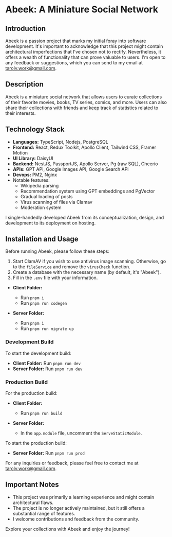 # Abeek: A Miniature Social Network

## Introduction

Abeek is a passion project that marks my initial foray into software development. It's important to acknowledge that this project might contain architectural imperfections that I've chosen not to rectify. Nevertheless, it offers a wealth of functionality that can prove valuable to users. I'm open to any feedback or suggestions, which you can send to my email at tarolv.work@gmail.com.

## Description

Abeek is a miniature social network that allows users to curate collections of their favorite movies, books, TV series, comics, and more. Users can also share their collections with friends and keep track of statistics related to their interests.

## Technology Stack

- **Languages:** TypeScript, Nodejs, PostgreSQL
- **Frontend:** React, Redux Toolkit, Apollo Client, Tailwind CSS, Framer Motion
- **UI Library:** DaisyUI
- **Backend:** NestJS, PassportJS, Apollo Server, Pg (raw SQL), Cheerio
- **APIs:** GPT API, Google Images API, Google Search API
- **Devops:** PM2, Nginx
- Notable features:
  - Wikipedia parsing
  - Recommendation system using GPT embeddings and PgVector
  - Gradual loading of posts
  - Virus scanning of files via Clamav
  - Moderation system

I single-handedly developed Abeek from its conceptualization, design, and development to its deployment on hosting.

## Installation and Usage

Before running Abeek, please follow these steps:

1. Start ClamAV if you wish to use antivirus image scanning. Otherwise, go to the `fileService` and remove the `virusCheck` function.
2. Create a database with the necessary name (by default, it's "Abeek").
3. Fill in the `.env` file with your information.

- **Client Folder:**
  - Run `pnpm i`
  - Run `pnpm run codegen`
  
- **Server Folder:**
  - Run `pnpm i`
  - Run `pnpm run migrate up`

### Development Build

To start the development build:

- **Client Folder:** Run `pnpm run dev`
- **Server Folder:** Run `pnpm run dev`

### Production Build

For the production build:

- **Client Folder:**
  - Run `pnpm run build`

- **Server Folder:**
  - In the `app.module` file, uncomment the `ServeStaticModule`.

To start the production build:

- **Server Folder:** Run `pnpm run prod`

For any inquiries or feedback, please feel free to contact me at tarolv.work@gmail.com.

## Important Notes

- This project was primarily a learning experience and might contain architectural flaws.
- The project is no longer actively maintained, but it still offers a substantial range of features.
- I welcome contributions and feedback from the community.

Explore your collections with Abeek and enjoy the journey!